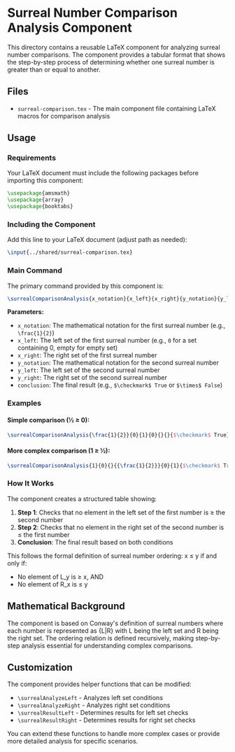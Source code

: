 # Surreal Number Comparison Analysis Component

This directory contains a reusable LaTeX component for analyzing surreal number comparisons. The component provides a tabular format that shows the step-by-step process of determining whether one surreal number is greater than or equal to another.

## Files

- `surreal-comparison.tex` - The main component file containing LaTeX macros for comparison analysis

## Usage

### Requirements

Your LaTeX document must include the following packages before importing this component:
```latex
\usepackage{amsmath}
\usepackage{array}
\usepackage{booktabs}
```

### Including the Component

Add this line to your LaTeX document (adjust path as needed):
```latex
\input{../shared/surreal-comparison.tex}
```

### Main Command

The primary command provided by this component is:

```latex
\surrealComparisonAnalysis{x_notation}{x_left}{x_right}{y_notation}{y_left}{y_right}{conclusion}
```

**Parameters:**
- `x_notation`: The mathematical notation for the first surreal number (e.g., `\frac{1}{2}`)
- `x_left`: The left set of the first surreal number (e.g., `0` for a set containing 0, empty for empty set)
- `x_right`: The right set of the first surreal number  
- `y_notation`: The mathematical notation for the second surreal number
- `y_left`: The left set of the second surreal number
- `y_right`: The right set of the second surreal number
- `conclusion`: The final result (e.g., `$\checkmark$ True` or `$\times$ False`)

### Examples

#### Simple comparison (½ ≥ 0):
```latex
\surrealComparisonAnalysis{\frac{1}{2}}{0}{1}{0}{}{}{$\checkmark$ True}
```

#### More complex comparison (1 ≥ ½):
```latex
\surrealComparisonAnalysis{1}{0}{}{{\frac{1}{2}}}{0}{1}{$\checkmark$ True}
```

### How It Works

The component creates a structured table showing:

1. **Step 1**: Checks that no element in the left set of the first number is ≥ the second number
2. **Step 2**: Checks that no element in the right set of the second number is ≤ the first number
3. **Conclusion**: The final result based on both conditions

This follows the formal definition of surreal number ordering: x ≤ y if and only if:
- No element of L_y is ≥ x, AND  
- No element of R_x is ≤ y

## Mathematical Background

The component is based on Conway's definition of surreal numbers where each number is represented as {L|R} with L being the left set and R being the right set. The ordering relation is defined recursively, making step-by-step analysis essential for understanding complex comparisons.

## Customization

The component provides helper functions that can be modified:
- `\surrealAnalyzeLeft` - Analyzes left set conditions
- `\surrealAnalyzeRight` - Analyzes right set conditions  
- `\surrealResultLeft` - Determines results for left set checks
- `\surrealResultRight` - Determines results for right set checks

You can extend these functions to handle more complex cases or provide more detailed analysis for specific scenarios.